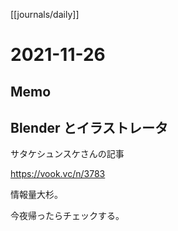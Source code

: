 [[journals/daily]]
# 2021-11-26

## Memo

## Blender とイラストレータ

サタケシュンスケさんの記事

https://vook.vc/n/3783

情報量大杉。

今夜帰ったらチェックする。

　